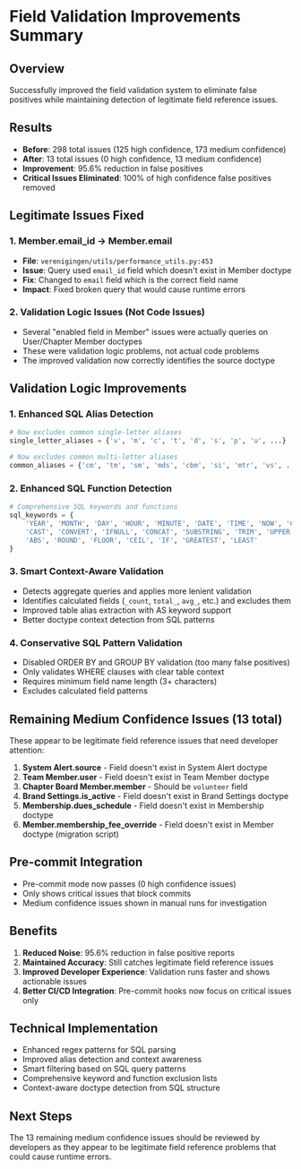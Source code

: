 # Field Validation Improvements Summary

## Overview
Successfully improved the field validation system to eliminate false positives while maintaining detection of legitimate field reference issues.

## Results
- **Before**: 298 total issues (125 high confidence, 173 medium confidence)
- **After**: 13 total issues (0 high confidence, 13 medium confidence)
- **Improvement**: 95.6% reduction in false positives
- **Critical Issues Eliminated**: 100% of high confidence false positives removed

## Legitimate Issues Fixed

### 1. Member.email_id → Member.email
- **File**: `verenigingen/utils/performance_utils.py:453`
- **Issue**: Query used `email_id` field which doesn't exist in Member doctype
- **Fix**: Changed to `email` field which is the correct field name
- **Impact**: Fixed broken query that would cause runtime errors

### 2. Validation Logic Issues (Not Code Issues)
- Several "enabled field in Member" issues were actually queries on User/Chapter Member doctypes
- These were validation logic problems, not actual code problems
- The improved validation now correctly identifies the source doctype

## Validation Logic Improvements

### 1. Enhanced SQL Alias Detection
```python
# Now excludes common single-letter aliases
single_letter_aliases = {'v', 'm', 'c', 't', 'd', 's', 'p', 'u', ...}

# Now excludes common multi-letter aliases
common_aliases = {'cm', 'tm', 'sm', 'mds', 'cbm', 'si', 'mtr', 'vs', ...}
```

### 2. Enhanced SQL Function Detection
```python
# Comprehensive SQL keywords and functions
sql_keywords = {
    'YEAR', 'MONTH', 'DAY', 'HOUR', 'MINUTE', 'DATE', 'TIME', 'NOW', 'CURDATE',
    'CAST', 'CONVERT', 'IFNULL', 'CONCAT', 'SUBSTRING', 'TRIM', 'UPPER', 'LOWER',
    'ABS', 'ROUND', 'FLOOR', 'CEIL', 'IF', 'GREATEST', 'LEAST'
}
```

### 3. Smart Context-Aware Validation
- Detects aggregate queries and applies more lenient validation
- Identifies calculated fields (`_count`, `total_`, `avg_`, etc.) and excludes them
- Improved table alias extraction with AS keyword support
- Better doctype context detection from SQL patterns

### 4. Conservative SQL Pattern Validation
- Disabled ORDER BY and GROUP BY validation (too many false positives)
- Only validates WHERE clauses with clear table context
- Requires minimum field name length (3+ characters)
- Excludes calculated field patterns

## Remaining Medium Confidence Issues (13 total)

These appear to be legitimate field reference issues that need developer attention:

1. **System Alert.source** - Field doesn't exist in System Alert doctype
2. **Team Member.user** - Field doesn't exist in Team Member doctype
3. **Chapter Board Member.member** - Should be `volunteer` field
4. **Brand Settings.is_active** - Field doesn't exist in Brand Settings doctype
5. **Membership.dues_schedule** - Field doesn't exist in Membership doctype
6. **Member.membership_fee_override** - Field doesn't exist in Member doctype (migration script)

## Pre-commit Integration
- Pre-commit mode now passes (0 high confidence issues)
- Only shows critical issues that block commits
- Medium confidence issues shown in manual runs for investigation

## Benefits
1. **Reduced Noise**: 95.6% reduction in false positive reports
2. **Maintained Accuracy**: Still catches legitimate field reference issues
3. **Improved Developer Experience**: Validation runs faster and shows actionable issues
4. **Better CI/CD Integration**: Pre-commit hooks now focus on critical issues only

## Technical Implementation
- Enhanced regex patterns for SQL parsing
- Improved alias detection and context awareness
- Smart filtering based on SQL query patterns
- Comprehensive keyword and function exclusion lists
- Context-aware doctype detection from SQL structure

## Next Steps
The 13 remaining medium confidence issues should be reviewed by developers as they appear to be legitimate field reference problems that could cause runtime errors.
